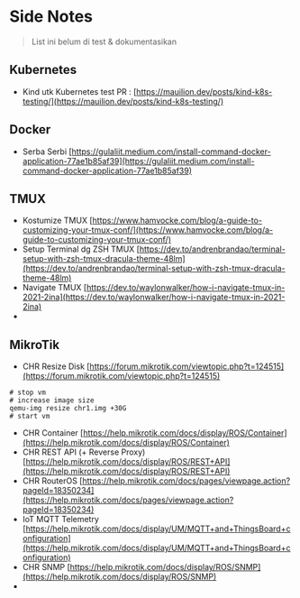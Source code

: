 # Side Notes

> List ini belum di test & dokumentasikan

## Kubernetes
- Kind utk Kubernetes test PR : [https://mauilion.dev/posts/kind-k8s-testing/](https://mauilion.dev/posts/kind-k8s-testing/)

## Docker 
- Serba Serbi [https://gulaliit.medium.com/install-command-docker-application-77ae1b85af39](https://gulaliit.medium.com/install-command-docker-application-77ae1b85af39)

## TMUX
- Kostumize TMUX [https://www.hamvocke.com/blog/a-guide-to-customizing-your-tmux-conf/](https://www.hamvocke.com/blog/a-guide-to-customizing-your-tmux-conf/)
- Setup Terminal dg ZSH TMUX [https://dev.to/andrenbrandao/terminal-setup-with-zsh-tmux-dracula-theme-48lm](https://dev.to/andrenbrandao/terminal-setup-with-zsh-tmux-dracula-theme-48lm)
- Navigate TMUX [https://dev.to/waylonwalker/how-i-navigate-tmux-in-2021-2ina](https://dev.to/waylonwalker/how-i-navigate-tmux-in-2021-2ina)
- 

## MikroTik

- CHR Resize Disk [https://forum.mikrotik.com/viewtopic.php?t=124515](https://forum.mikrotik.com/viewtopic.php?t=124515)
```
# stop vm
# increase image size
qemu-img resize chr1.img +30G
# start vm
```
- CHR Container [https://help.mikrotik.com/docs/display/ROS/Container](https://help.mikrotik.com/docs/display/ROS/Container)
- CHR REST API (+ Reverse Proxy) [https://help.mikrotik.com/docs/display/ROS/REST+API](https://help.mikrotik.com/docs/display/ROS/REST+API)
- CHR RouterOS [https://help.mikrotik.com/docs/pages/viewpage.action?pageId=18350234](https://help.mikrotik.com/docs/pages/viewpage.action?pageId=18350234)
- IoT MQTT Telemetry [https://help.mikrotik.com/docs/display/UM/MQTT+and+ThingsBoard+configuration](https://help.mikrotik.com/docs/display/UM/MQTT+and+ThingsBoard+configuration)
- CHR SNMP [https://help.mikrotik.com/docs/display/ROS/SNMP](https://help.mikrotik.com/docs/display/ROS/SNMP)
- 



